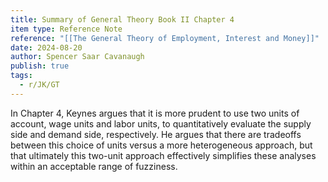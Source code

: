```yaml
---
title: Summary of General Theory Book II Chapter 4
item type: Reference Note
reference: "[[The General Theory of Employment, Interest and Money]]"
date: 2024-08-20
author: Spencer Saar Cavanaugh
publish: true
tags:
  - r/JK/GT
---
```

In Chapter 4, Keynes argues that it is more prudent to use two units of account, wage units and labor units, to quantitatively evaluate the supply side and demand side, respectively. He argues that there are tradeoffs between this choice of units versus a more heterogeneous approach, but that ultimately this two-unit approach effectively simplifies these analyses within an acceptable range of fuzziness. 